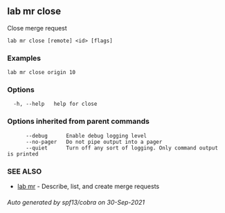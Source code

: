 ## lab mr close

Close merge request

```
lab mr close [remote] <id> [flags]
```

### Examples

```
lab mr close origin 10
```

### Options

```
  -h, --help   help for close
```

### Options inherited from parent commands

```
      --debug      Enable debug logging level
      --no-pager   Do not pipe output into a pager
      --quiet      Turn off any sort of logging. Only command output is printed
```

### SEE ALSO

* [lab mr](lab_mr.md)	 - Describe, list, and create merge requests

###### Auto generated by spf13/cobra on 30-Sep-2021
